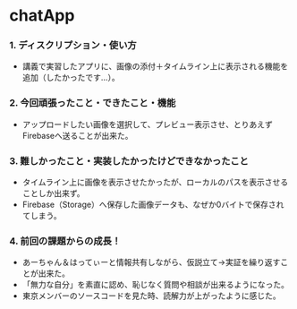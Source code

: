
# chatApp

### 1. ディスクリプション・使い方

- 講義で実習したアプリに、画像の添付＋タイムライン上に表示される機能を追加（したかったです...）。

### 2. 今回頑張ったこと・できたこと・機能

- アップロードしたい画像を選択して、プレビュー表示させ、とりあえずFirebaseへ送ることが出来た。

### 3. 難しかったこと・実装したかったけどできなかったこと

- タイムライン上に画像を表示させたかったが、ローカルのパスを表示させることしか出来ず。
- Firebase（Storage）へ保存した画像データも、なぜか0バイトで保存されてしまう。

### 4. 前回の課題からの成長！

- あーちゃん＆はってぃーと情報共有しながら、仮説立て->実証を繰り返すことが出来た。
- 「無力な自分」を素直に認め、恥じなく質問や相談が出来るようになった。
- 東京メンバーのソースコードを見た時、読解力が上がったように感じた。
